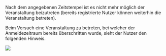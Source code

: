 Nach dem angegebenen Zeitstempel ist es nicht mehr möglich der Veranstaltung beizutreten (bereits registrierte Nutzer können weiterhin die Veranstaltung betreten).

Beim Versuch eine Veranstaltung zu betreten, bei welcher der Anmeldezeitraum bereits überschritten wurde, sieht der Nutzer den folgenden Hinweis.

![](periodExpiredA.png)